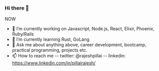 ### Hi there 👋

<!--
**rajeshpillai/rajeshpillai** is a ✨ _special_ ✨ repository because its `README.md` (this file) appears on your GitHub profile.

Here are some ideas to get you started:

- 🔭 I’m currently working on Javascript, React, Elixir, Phoenix, Ruby/Rails
- 🌱 I’m currently learning Rust, GoLang
- 👯 I’m looking to collaborate on ...
- 🤔 I’m looking for help with ...
- 💬 Ask me about ...
- 📫 How to reach me: ...
- 😄 Pronouns: ...
- ⚡ Fun fact: ...
-->

NOW
- 🔭 I’m currently working on Javascript, Node.js, React, Elixir, Phoenix, Ruby/Rails
- 🌱 I’m currently learning Rust, GoLang
- 💬 Ask me about anything above, career development, bootcamp, practical programming, projects etc.
- 📫 How to reach me
 -- twitter:  @rajeshpillai
 -- linkedin: https://www.linkedin.com/in/pillairajesh/
